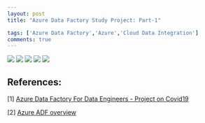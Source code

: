 ```yaml
---
layout: post
title: "Azure Data Factory Study Project: Part-1"

tags: ['Azure Data Factory','Azure','Cloud Data Integration']
comments: true
---
```


![](/assets/images/20220105/pic-1.png)
![](/assets/images/20220105/pic-2.png)
![](/assets/images/20220105/pic-3.png)
![](/assets/images/20220105/pic-4.png)
![](/assets/images/20220105/pic-5.png)


## References:
[1] [ Azure Data Factory For Data Engineers - Project on Covid19 ](https://www.udemy.com/course/learn-azure-data-factory-from-scratch/)

[2] [Azure ADF overview](https://azure.microsoft.com/en-in/services/data-factory/#overview) 
